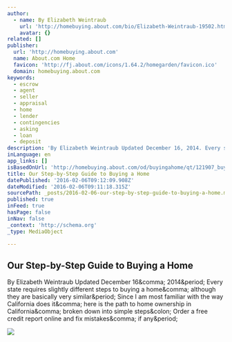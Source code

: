 ```yaml
---
author:
  - name: By Elizabeth Weintraub
    url: 'http://homebuying.about.com/bio/Elizabeth-Weintraub-19502.htm'
    avatar: {}
related: []
publisher:
  url: 'http://homebuying.about.com'
  name: About.com Home
  favicon: 'http://fj.about.com/icons/1.64.2/homegarden/favicon.ico'
  domain: homebuying.about.com
keywords:
  - escrow
  - agent
  - seller
  - appraisal
  - home
  - lender
  - contingencies
  - asking
  - loan
  - deposit
description: 'By Elizabeth Weintraub Updated December 16, 2014. Every state requires slightly different steps to buying a home, although they are basically very similar. Since I am most familiar with the way California does it, here is the path to home ownership in California, broken down into simple steps: Order a free credit report online and fix mistakes, if any.'
inLanguage: en
app_links: []
isBasedOnUrl: 'http://homebuying.about.com/od/buyingahome/qt/121907_buy-path.htm'
title: Our Step-by-Step Guide to Buying a Home
datePublished: '2016-02-06T09:12:09.908Z'
dateModified: '2016-02-06T09:11:18.315Z'
sourcePath: _posts/2016-02-06-our-step-by-step-guide-to-buying-a-home.md
published: true
inFeed: true
hasPage: false
inNav: false
_context: 'http://schema.org'
_type: MediaObject

---
```

<article style=""><h1>Our Step-by-Step Guide to Buying a Home</h1><p>By Elizabeth Weintraub Updated December 16&amp;comma; 2014&amp;period; Every state requires slightly different steps to buying a home&amp;comma; although they are basically very similar&amp;period; Since I am most familiar with the way California does it&amp;comma; here is the path to home ownership in California&amp;comma; broken down into simple steps&amp;colon; Order a free credit report online and fix mistakes&amp;comma; if any&amp;period;</p><img src="http://f.tqn.com/y/homebuying/1/S/5/K/-/-/459777585.jpg" /></article>